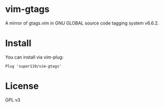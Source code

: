 # vim-gtags
A mirror of gtags.vim in GNU GLOBAL source code tagging system v6.6.2.

# Install
You can install via vim-plug:
```
Plug 'super119/vim-gtags'
```

# License
GPL v3
